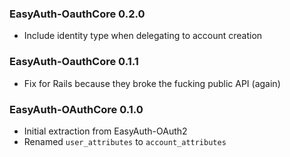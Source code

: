 ### EasyAuth-OauthCore 0.2.0

* Include identity type when delegating to account creation

### EasyAuth-OauthCore 0.1.1

* Fix for Rails because they broke the fucking public API (again)

### EasyAuth-OAuthCore 0.1.0

* Initial extraction from EasyAuth-OAuth2
* Renamed `user_attributes` to `account_attributes`
